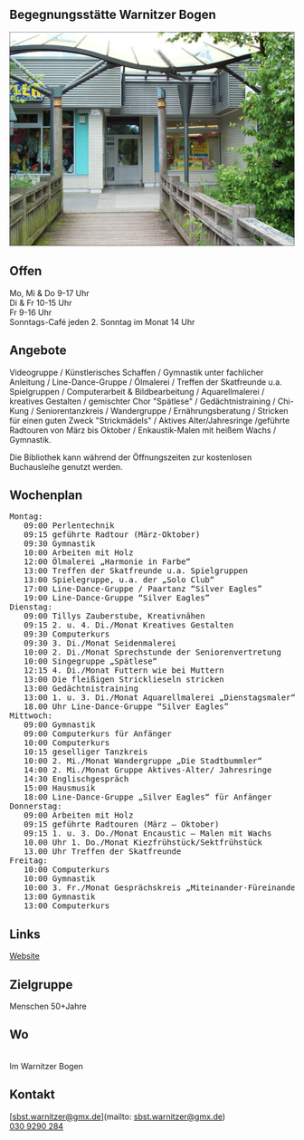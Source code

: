 ## Begegnungsstätte Warnitzer Bogen
<img id="topmedia" src="images/Warnitzer.jpg" />

## Offen
Mo, Mi & Do 9-17 Uhr<br>
Di & Fr 10-15 Uhr<br>
Fr 9-16 Uhr<br>
Sonntags-Café jeden 2. Sonntag im Monat 14 Uhr

## Angebote
Videogruppe / Künstlerisches Schaffen / Gymnastik unter fachlicher Anleitung / Line-Dance-Gruppe / Ölmalerei / Treffen der Skatfreunde u.a. Spielgruppen / Computerarbeit & Bildbearbeitung / Aquarellmalerei / kreatives Gestalten / gemischter Chor "Spätlese" / Gedächtnistraining / Chi-Kung / Seniorentanzkreis / Wandergruppe / Ernährungsberatung / Stricken für einen guten Zweck "Strickmädels" / Aktives Alter/Jahresringe /geführte Radtouren von März bis Oktober / Enkaustik-Malen mit heißem Wachs / Gymnastik. <br>

Die Bibliothek kann während der Öffnungszeiten zur kostenlosen Buchausleihe genutzt werden. <br>

## Wochenplan
<pre id="weeklyschedule">
Montag:
   09:00 Perlentechnik
   09:15 geführte Radtour (März-Oktober) 
   09:30 Gymnastik 
   10:00 Arbeiten mit Holz 
   12:00 Ölmalerei „Harmonie in Farbe“ 
   13:00 Treffen der Skatfreunde u.a. Spielgruppen
   13:00 Spielegruppe, u.a. der „Solo Club“
   17:00 Line-Dance-Gruppe / Paartanz “Silver Eagles”
   19:00 Line-Dance-Gruppe “Silver Eagles”
Dienstag:
   09:00 Tillys Zauberstube, Kreativnähen 
   09:15 2. u. 4. Di./Monat Kreatives Gestalten 
   09:30 Computerkurs 
   09:30 3. Di./Monat Seidenmalerei
   10:00 2. Di./Monat Sprechstunde der Seniorenvertretung 
   10:00 Singegruppe „Spätlese“ 
   12:15 4. Di./Monat Futtern wie bei Muttern
   13:00 Die fleißigen Stricklieseln stricken 
   13:00 Gedächtnistraining 
   13:00 1. u. 3. Di./Monat Aquarellmalerei „Dienstagsmaler“
   18.00 Uhr Line-Dance-Gruppe “Silver Eagles”
Mittwoch:
   09:00 Gymnastik 
   09:00 Computerkurs für Anfänger 
   10:00 Computerkurs 
   10:15 geselliger Tanzkreis 
   10:00 2. Mi./Monat Wandergruppe „Die Stadtbummler“ 
   14:00 2. Mi./Monat Gruppe Aktives-Alter/ Jahresringe
   14:30 Englischgespräch
   15:00 Hausmusik
   18:00 Line-Dance-Gruppe „Silver Eagles“ für Anfänger
Donnerstag:
   09:00 Arbeiten mit Holz 
   09:15 geführte Radtouren (März – Oktober) 
   09:15 1. u. 3. Do./Monat Encaustic – Malen mit Wachs
   10.00 Uhr 1. Do./Monat Kiezfrühstück/Sektfrühstück
   13.00 Uhr Treffen der Skatfreunde
Freitag:
   10:00 Computerkurs 
   10:00 Gymnastik 
   10:00 3. Fr./Monat Gesprächskreis „Miteinander-Füreinander"
   13:00 Gymnastik
   13:00 Computerkurs 
</pre>

## Links
<a target="_blank" href="https://www.vav-hhausen.de/SBS-Warnitzer-Bogen/sbst-warnitzer-start.html">Website</a>

## Zielgruppe
Menschen 50+Jahre

## Wo
<div id="gmap"></div>
<script>window.onload = showMap(' Warnitzer Str. 8, 13057 Berlin`, 0, 'gmap_mini')</script><br>
Im Warnitzer Bogen

## Kontakt
[sbst.warnitzer@gmx.de](mailto: sbst.warnitzer@gmx.de)<br>
<a href="tel:++49 309290284 "> 030 9290 284</a>

